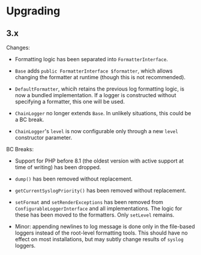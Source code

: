 # Upgrading

## 3.x

Changes:

- Formatting logic has been separated into `FormatterInterface`.

- `Base` adds `public FormatterInterface $formatter`, which allows changing the formatter at runtime (though this is not recommended).

- `DefaultFormatter`, whicih retains the previous log formatting logic, is now a bundled implementation.
  If a logger is constructed without specifying a formatter, this one will be used.

- `ChainLogger` no longer extends `Base`.
  In unlikely situations, this could be a BC break.

- `ChainLogger`'s `level` is now configurable only through a new `level` constructor parameter.

BC Breaks:

- Support for PHP before 8.1 (the oldest version with active support at time of writing) has been dropped.

- `dump()` has been removed without replacement.

- `getCurrentSyslogPriority()` has been removed without replacement.

- `setFormat` and `setRenderExceptions` has been removed from `ConfigurableLoggerInterface` and all implementations.
  The logic for these has been moved to the formatters.
  Only `setLevel` remains.

- Minor: appending newlines to log message is done only in the file-based loggers instead of the root-level formatting tools.
  This should have no effect on most installations, but may subtly change results of `syslog` loggers.
